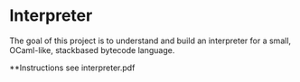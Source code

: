 # Interpreter
The goal of this project is to understand and build an interpreter for a small, OCaml-like, stackbased bytecode language. 

**Instructions see interpreter.pdf
